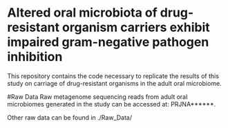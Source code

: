 # Altered oral microbiota of drug-resistant organism carriers exhibit impaired gram-negative pathogen inhibition
This repository contains the code necessary to replicate the results of this study on carriage of drug-resistant organisms in the adult oral microbiome.

#Raw Data
Raw metagenome sequencing reads from adult oral microbiomes generated in the study can be accessed at: PRJNA******.

Other raw data can be found in ./Raw_Data/
